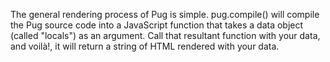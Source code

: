 The general rendering process of Pug is simple. pug.compile() will compile the Pug source code into a JavaScript function that takes a data object (called "locals") as an argument. Call that resultant function with your data, and voilà!, it will return a string of HTML rendered with your data.
